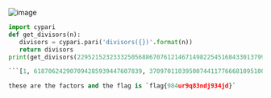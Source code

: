 ![image](https://user-images.githubusercontent.com/78896740/142717496-1892a09f-b1ef-48c5-95d1-c445ba3f2926.png)
```py
import cypari
def get_divisors(n):
   divisors = cypari.pari('divisors({})'.format(n))
   return divisors
print(get_divisors(22952152323332505688670761214671498225451684330137990990356473040741684014997701799009910066964917896400501477))```

```[1, 618706242907094285939447607839, 37097011039500744117766681095100420923783393727502071430377140015810453843499643, 22952152323332505688670761214671498225451684330137990990356473040741684014997701799009910066964917896400501477]```

these are the factors and the flag is `flag{984ur9q83ndj934jd}`
